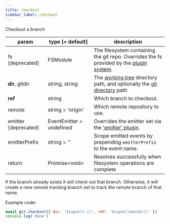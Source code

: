 ```yaml
---
title: checkout
sidebar_label: checkout
---
```


Checkout a branch

| param                | type [= default]         | description                                                                                                    |
| -------------------- | ------------------------ | -------------------------------------------------------------------------------------------------------------- |
| fs [deprecated]      | FSModule                 | The filesystem containing the git repo. Overrides the fs provided by the [plugin system](./plugin_fs.md).      |
| **dir**, gitdir      | string, string           | The [working tree](dir-vs-gitdir.md) directory path, and optionally the [git directory](dir-vs-gitdir.md) path |
| **ref**              | string                   | Which branch to checkout.                                                                                      |
| remote               | string = 'origin'        | Which remote repository to use.                                                                                |
| emitter [deprecated] | EventEmitter = undefined | Overrides the emitter set via the ['emitter' plugin](./plugin_emitter.md).                                     |
| emitterPrefix        | string = ''              | Scope emitted events by prepending `emitterPrefix` to the event name.                                          |
| return               | Promise\<void\>          | Resolves successfully when filesystem operations are complete                                                  |

If the branch already exists it will check out that branch. Otherwise, it will create a new remote tracking branch set to track the remote branch of that name.

Example code:

```js live
await git.checkout({ dir: '$input((.))', ref: '$input((master))' })
console.log('done')
```